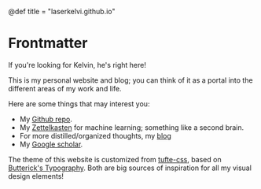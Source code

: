 @def title = "laserkelvi.github.io"

# Frontmatter

If you're looking for Kelvin, he's right here!

This is my personal website and blog; you can think of it as a portal into the different areas of my work and life.

Here are some things that may interest you:

- My [Github repo](https://www.github.com/laserkelvin).
- My [Zettelkasten](https://laserkelvin.github.io/ml-reviews) for machine learning; something like a second brain.
- For more distilled/organized thoughts, my [blog](/blog/)
- My [Google scholar](https://scholar.google.com/citations?user=cB90fKUAAAAJ&hl=en).

The theme of this website is customized from [tufte-css](https://edwardtufte.github.io/tufte-css/), based on [Butterick's Typography](https://practicaltypography.com/). Both are big sources of inspiration for all my visual design elements!